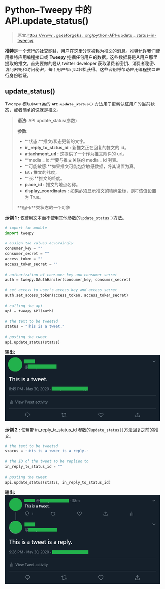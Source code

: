 # Python–Tweepy 中的 API.update_status()

> 原文:[https://www . geesforgeks . org/python-API-update _ status-in-tweepy/](https://www.geeksforgeeks.org/python-api-update_status-in-tweepy/)

**推特**是一个流行的社交网络，用户在这里分享被称为推文的消息。推特允许我们使用推特应用编程接口或 **Tweepy** 挖掘任何用户的数据。这些数据将是从用户那里提取的推文。首先要做的是从 twitter developer 获取消费者密钥、消费者秘密、访问密钥和访问秘密，每个用户都可以轻松获得。这些密钥将帮助应用编程接口进行身份验证。

## update_status()

Tweepy 模块中`API`类的 **`API.update_status()`** 方法用于更新认证用户的当前状态，或者简单的说就是推文。

> **语法:** API.update_status(参数)
> 
> **参数:**
> 
> *   **状态:**推文/状态更新的文字。
> *   **in_reply_to_status_id :** 新推文正在回复的推文的 id。
> *   **attachment_url :** 这提供了一个作为推文附件的 url。
> *   **media _ id:**要与推文关联的 media _ id 列表。
> *   **可能敏感:**如果推文可能包含敏感数据，将其设置为真。
> *   **lat :** 推文的纬度。
> *   **长:**推文的经度。
> *   **place_id :** 推文的地点名称。
> *   **display_coordinates :** 如果必须显示推文的精确坐标，则将该值设置为 True。
> 
> **返回:**类状态的一个对象

**示例 1 :** 仅使用文本而不使用其他参数的`update_status()`方法。

```py
# import the module
import tweepy

# assign the values accordingly
consumer_key = ""
consumer_secret = ""
access_token = ""
access_token_secret = ""

# authorization of consumer key and consumer secret
auth = tweepy.OAuthHandler(consumer_key, consumer_secret)

# set access to user's access key and access secret 
auth.set_access_token(access_token, access_token_secret)

# calling the api 
api = tweepy.API(auth)

# the text to be tweeted
status = "This is a tweet."

# posting the tweet
api.update_status(status)
```

**输出:**
![](img/3ced6a85c7d0b81b2033dbe58a523fc8.png)

**示例 2 :** 使用带 in_reply_to_status_id 参数的`update_status()`方法回复之前的推文。

```py
# the text to be tweeted
status = "This is a tweet is a reply."

# the ID of the tweet to be replied to
in_reply_to_status_id = ""

# posting the tweet
api.update_status(status, in_reply_to_status_id)
```

**输出:**
![](img/001a8b0c57da4d14836d792d32b3e89c.png)